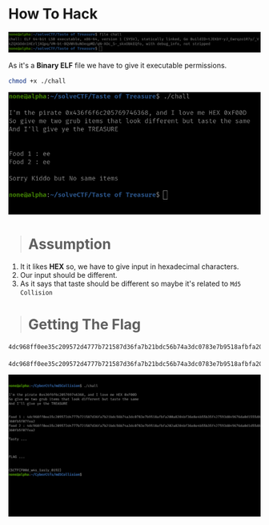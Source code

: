 # How To Hack

![Type of file](./file.png "Type Of File")

As it's a **Binary ELF** file we have to give it executable permissions.

```bash
chmod +x ./chall
```

![Main Screen](./display.png "Main Screen")

> # Assumption

1. It it likes **HEX** so, we have to give input in hexadecimal characters.
1. Our input should be different.
1. As it says that taste should be different so maybe it's related to `Md5 Collision`

> # Getting The Flag

```bash
4dc968ff0ee35c209572d4777b721587d36fa7b21bdc56b74a3dc0783e7b9518afbfa200a8284bf36e8e4b55b35f427593d849676da0d1555d8360fb5f07fea2 # input 1

4dc968ff0ee35c209572d4777b721587d36fa7b21bdc56b74a3dc0783e7b9518afbfa202a8284bf36e8e4b55b35f427593d849676da0d1d55d8360fb5f07fea2 # input 2
```

![Flag](./solve.png "FLAG")
